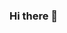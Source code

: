 ### Hi there 👋

<!--
**gurnoork/gurnoork** is a ✨ _special_ ✨ repository because its `README.md` (this file) appears on your GitHub profile.
[![Header](https://raw.githubusercontent.com/MartinHeinz/<OWNER>/<OWNER>/readme_header.png "Header")](https://some-url.dev/)
# Hello, folks! <img src="https://raw.githubusercontent.com/gurnoork/gurnoork/master/wave.gif" width="30px">
<img align="center" src="https://github-readme-stats.vercel.app/api/?username=<gurnoork>&theme=<dark>" />
[![My GitHub Stats](https://github-readme-stats.vercel.app/api/?username=gurnoork&count_private=true&theme=tokyonight&showicons=true)]()
[![My GitHub Language Stats](https://github-readme-stats.vercel.app/api/top-langs/?username=gurnoork&langs_count=5&theme=tokyonight)]()


Here are some ideas to get you started:

- 🔭 I’m currently working on ...
- 🌱 I’m currently learning ...
- 👯 I’m looking to collaborate on ...
- 🤔 I’m looking for help with ...
- 💬 Ask me about ...
- 📫 How to reach me: ...
- 😄 Pronouns: ...
- ⚡ Fun fact: ...
-->
